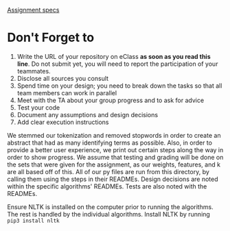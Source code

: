 [Assignment specs](https://sites.ualberta.ca/~denilson/cmput397-winter-2019-assignment-1.html)

# Don't Forget to

1. Write the URL of your repository on eClass **as soon as you read this line**. Do not submit yet, you will need to report the participation of your teammates.
1. Disclose all sources you consult
1. Spend time on your design; you need to break down the tasks so that all team members can work in parallel
1. Meet with the TA about your group progress and to ask for advice
1. Test your code
1. Document any assumptions and design decisions
1. Add clear execution instructions

We stemmed our tokenization and removed stopwords in order to create an abstract that had as many identifying terms as possible. Also, in order to provide a better user experience, we print out certain steps along the way in order to show progress. We assume that testing and grading will be done on the sets that were given for the assignment, as our weights, features, and k are all based off of this. All of our py files are run from this directory, by calling them using the steps in their READMEs. Design decisions are noted within the specific algorithms' READMEs. Tests are also noted with the READMEs.

Ensure NLTK is installed on the computer prior to running the algorithms. The rest is handled by the individual algorithms. Install NLTK by running `pip3 install nltk`

